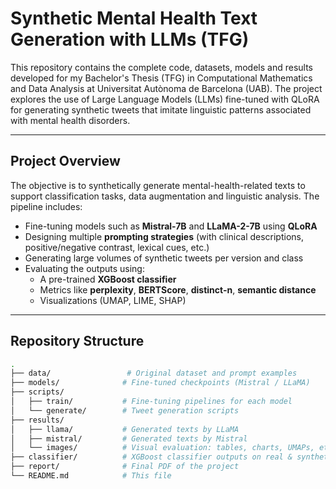 # Synthetic Mental Health Text Generation with LLMs (TFG)

This repository contains the complete code, datasets, models and results developed for my Bachelor's Thesis (TFG) in Computational Mathematics and Data Analysis at Universitat Autònoma de Barcelona (UAB). The project explores the use of Large Language Models (LLMs) fine-tuned with QLoRA for generating synthetic tweets that imitate linguistic patterns associated with mental health disorders.

---

## Project Overview

The objective is to synthetically generate mental-health-related texts to support classification tasks, data augmentation and linguistic analysis. The pipeline includes:

- Fine-tuning models such as **Mistral-7B** and **LLaMA-2-7B** using **QLoRA**
- Designing multiple **prompting strategies** (with clinical descriptions, positive/negative contrast, lexical cues, etc.)
- Generating large volumes of synthetic tweets per version and class
- Evaluating the outputs using:
  - A pre-trained **XGBoost classifier**
  - Metrics like **perplexity**, **BERTScore**, **distinct-n**, **semantic distance**
  - Visualizations (UMAP, LIME, SHAP)

---

##  Repository Structure

```bash
.
├── data/                 # Original dataset and prompt examples
├── models/              # Fine-tuned checkpoints (Mistral / LLaMA)
├── scripts/
│   ├── train/           # Fine-tuning pipelines for each model
│   └── generate/        # Tweet generation scripts
├── results/
│   ├── llama/           # Generated texts by LLaMA
│   ├── mistral/         # Generated texts by Mistral
│   └── images/          # Visual evaluation: tables, charts, UMAPs, etc.
├── classifier/          # XGBoost classifier outputs on real & synthetic data
├── report/              # Final PDF of the project
└── README.md            # This file
